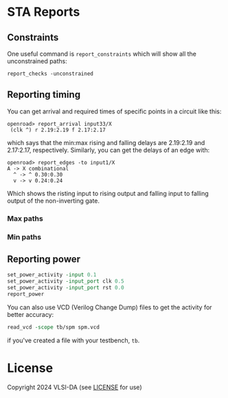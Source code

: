 # STA Reports

## Constraints

One useful command is `report_constraints` which will show all the unconstrained paths:
```
report_checks -unconstrained
```


## Reporting timing

You can get arrival and required times of specific points in a circuit like this:
```
openroad> report_arrival input33/X
 (clk ^) r 2.19:2.19 f 2.17:2.17
```
which says that the min:max rising and falling delays are 2.19:2.19 and 2.17:2.17, respectively.
Similarly, you can get the delays of an edge with:
```
openroad> report_edges -to input1/X
A -> X combinational
  ^ -> ^ 0.30:0.30
  v -> v 0.24:0.24
```
Which shows the risting input to rising output and falling input to falling
output of the non-inverting gate.

### Max paths

### Min paths

## Reporting power


```tcl
set_power_activity -input 0.1
set_power_activity -input_port clk 0.5
set_power_activity -input_port rst 0.0
report_power
```

You can also use VCD (Verilog Change Dump) files to get the activity for better accuracy:
```tcl
read_vcd -scope tb/spm spm.vcd
```
if you've created a file with your testbench, `tb`.

# License

Copyright 2024 VLSI-DA (see [LICENSE](LICENSE) for use)
